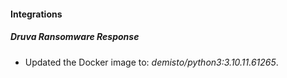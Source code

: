 #### Integrations
##### Druva Ransomware Response
- Updated the Docker image to: *demisto/python3:3.10.11.61265*.

